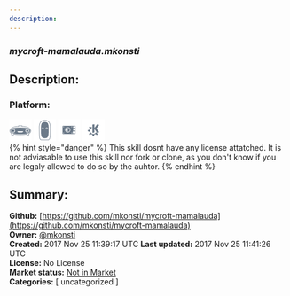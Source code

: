```yaml
---
description: 
---
```


### _mycroft-mamalauda.mkonsti_  
## Description:  
  
  
  
### Platform:  
 ![Mark I](../.gitbook/assets/mark-1-icon.png)  ![Mark II](../.gitbook/assets/mark-2-icon.png)  ![Picroft](../.gitbook/assets/picroft-icon.png)  ![plasmoid](../.gitbook/assets/kde.png)   
{% hint style="danger" %}
This skill dosnt have any license attatched. It is not adviasable to use this skill nor fork or clone, as you don't know if you are legaly allowed to do so by the auhtor.
{% endhint %}
  
## Summary:  
**Github:** [https://github.com/mkonsti/mycroft-mamalauda](https://github.com/mkonsti/mycroft-mamalauda)  
**Owner:** [@mkonsti](https://github.com/mkonsti)  
**Created:** 2017 Nov 25 11:39:17 UTC  **Last updated:** 2017 Nov 25 11:41:26 UTC  
**License:** No License  
**Market status:** [Not in Market](https://market.mycroft.ai/skill/)  
**Categories:** [ uncategorized ]   
